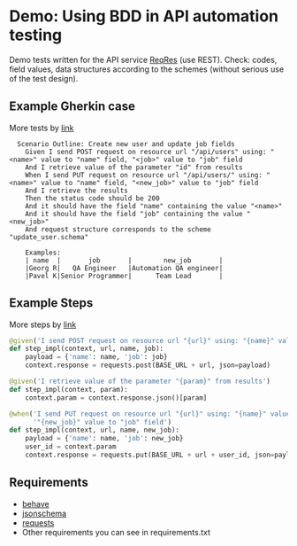 Demo: Using BDD in API automation testing
====================
Demo tests written for the API service [ReqRes](https://reqres.in/) (use REST). Check: codes, field values, data structures according to the schemes (without serious use of the test design).

Example Gherkin case
---------------
More tests by [link](https://github.com/grybakov/demo-bdd-api-testing/tree/master/features)
```gherkin
  Scenario Outline: Create new user and update job fields
    Given I send POST request on resource url "/api/users" using: "<name>" value to "name" field, "<job>" value to "job" field
    And I retrieve value of the parameter "id" from results
    When I send PUT request on resource url "/api/users/" using: "<name>" value to "name" field, "<new_job>" value to "job" field
    And I retrieve the results
    Then the status code should be 200
    And it should have the field "name" containing the value "<name>"
    And it should have the field "job" containing the value "<new_job>"
    And request structure corresponds to the scheme "update_user.schema"

    Examples:
    | name  |       job       |        new_job       |
    |Georg R|   QA Engineer   |Automation QA engineer|
    |Pavel K|Senior Programmer|      Team Lead       |
```

Example Steps
---------------
More steps by [link](https://github.com/grybakov/demo-bdd-api-testing/tree/master/features/steps)
```python
@given('I send POST request on resource url "{url}" using: "{name}" value to "name" field, "{job}" value to "job" field')
def step_impl(context, url, name, job):
    payload = {'name': name, 'job': job}
    context.response = requests.post(BASE_URL + url, json=payload)

@given('I retrieve value of the parameter "{param}" from results')
def step_impl(context, param):
    context.param = context.response.json()[param]

@when('I send PUT request on resource url "{url}" using: "{name}" value to "name" field, '
      '"{new_job}" value to "job" field')
def step_impl(context, url, name, new_job):
    payload = {'name': name, 'job': new_job}
    user_id = context.param
    context.response = requests.put(BASE_URL + url + user_id, json=payload)
```

Requirements
---------------

  - [behave](https://github.com/behave/behave)
  - [jsonschema](https://github.com/Julian/jsonschema)
  - [requests](https://github.com/requests/requests)
  - Other requirements you can see in requirements.txt